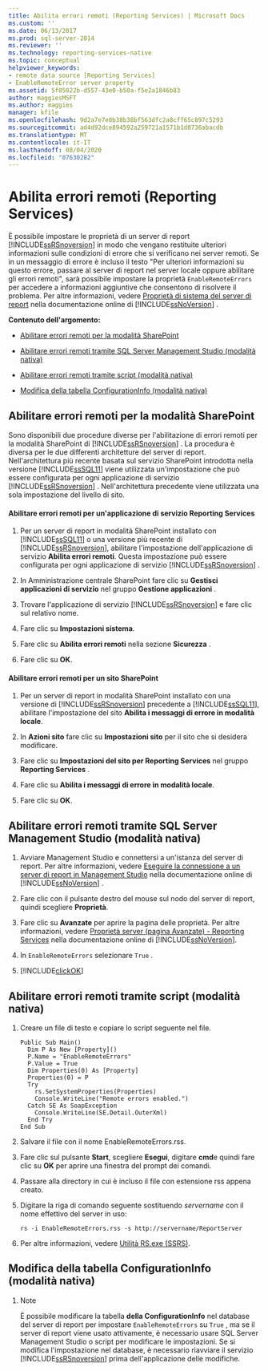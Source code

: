 ```yaml
---
title: Abilita errori remoti (Reporting Services) | Microsoft Docs
ms.custom: ''
ms.date: 06/13/2017
ms.prod: sql-server-2014
ms.reviewer: ''
ms.technology: reporting-services-native
ms.topic: conceptual
helpviewer_keywords:
- remote data source [Reporting Services]
- EnableRemoteError server property
ms.assetid: 5f05022b-d557-43e0-b50a-f5e2a1846b83
author: maggiesMSFT
ms.author: maggies
manager: kfile
ms.openlocfilehash: 9d2a7e7e0b38b38bf563dfc2a8cff65c897c5293
ms.sourcegitcommit: ad4d92dce894592a259721a1571b1d8736abacdb
ms.translationtype: MT
ms.contentlocale: it-IT
ms.lasthandoff: 08/04/2020
ms.locfileid: "87630282"
---
```

# <a name="enable-remote-errors-reporting-services"></a>Abilita errori remoti (Reporting Services)
  È possibile impostare le proprietà di un server di report [!INCLUDE[ssRSnoversion](../../includes/ssrsnoversion-md.md)] in modo che vengano restituite ulteriori informazioni sulle condizioni di errore che si verificano nei server remoti. Se in un messaggio di errore è incluso il testo "Per ulteriori informazioni su questo errore, passare al server di report nel server locale oppure abilitare gli errori remoti", sarà possibile impostare la proprietà `EnableRemoteErrors` per accedere a informazioni aggiuntive che consentono di risolvere il problema. Per altre informazioni, vedere [Proprietà di sistema del server di report](../report-server-web-service/net-framework/reporting-services-properties-report-server-system-properties.md) nella documentazione online di [!INCLUDE[ssNoVersion](../../includes/ssnoversion-md.md)] .  
  
 **Contenuto dell'argomento:**  
  
-   [Abilitare errori remoti per la modalità SharePoint](#bkmk_sharepoint)  
  
-   [Abilitare errori remoti tramite SQL Server Management Studio (modalità nativa)](#bkmk_mgtStudio)  
  
-   [Abilitare errori remoti tramite script (modalità nativa)](#bkmk_script)  
  
-   [Modifica della tabella ConfigurationInfo (modalità nativa)](#bkmk_ConfigurationInfo)  
  
##  <a name="enable-remote-errors-for-sharepoint-mode"></a><a name="bkmk_sharepoint"></a> Abilitare errori remoti per la modalità SharePoint  
 Sono disponibili due procedure diverse per l'abilitazione di errori remoti per la modalità SharePoint di [!INCLUDE[ssRSnoversion](../../includes/ssrsnoversion-md.md)] . La procedura è diversa per le due differenti architetture del server di report. Nell'architettura più recente basata sul servizio SharePoint introdotta nella versione [!INCLUDE[ssSQL11](../../includes/sssql11-md.md)] viene utilizzata un'impostazione che può essere configurata per ogni applicazione di servizio [!INCLUDE[ssRSnoversion](../../includes/ssrsnoversion-md.md)] . Nell'architettura precedente viene utilizzata una sola impostazione del livello di sito.  
  
#### <a name="enable-remote-errors-for-a-reporting-services-service-application"></a>Abilitare errori remoti per un'applicazione di servizio Reporting Services  
  
1.  Per un server di report in modalità SharePoint installato con [!INCLUDE[ssSQL11](../../includes/sssql11-md.md)] o una versione più recente di [!INCLUDE[ssRSnoversion](../../includes/ssrsnoversion-md.md)], abilitare l'impostazione dell'applicazione di servizio **Abilita errori remoti**. Questa impostazione può essere configurata per ogni applicazione di servizio [!INCLUDE[ssRSnoversion](../../includes/ssrsnoversion-md.md)] .  
  
2.  In Amministrazione centrale SharePoint fare clic su **Gestisci applicazioni di servizio** nel gruppo **Gestione applicazioni** .  
  
3.  Trovare l'applicazione di servizio [!INCLUDE[ssRSnoversion](../../includes/ssrsnoversion-md.md)] e fare clic sul relativo nome.  
  
4.  Fare clic su **Impostazioni sistema**.  
  
5.  Fare clic su **Abilita errori remoti** nella sezione **Sicurezza** .  
  
6.  Fare clic su **OK**.  
  
#### <a name="enable-remote-errors-for-a-sharepoint-site"></a>Abilitare errori remoti per un sito SharePoint  
  
1.  Per un server di report in modalità SharePoint installato con una versione di [!INCLUDE[ssRSnoversion](../../includes/ssrsnoversion-md.md)] precedente a [!INCLUDE[ssSQL11](../../includes/sssql11-md.md)], abilitare l'impostazione del sito **Abilita i messaggi di errore in modalità locale**.  
  
2.  In **Azioni sito** fare clic su **Impostazioni sito** per il sito che si desidera modificare.  
  
3.  Fare clic su **Impostazioni del sito per Reporting Services** nel gruppo **Reporting Services** .  
  
4.  Fare clic su **Abilita i messaggi di errore in modalità locale**.  
  
5.  Fare clic su **OK**.  
  
##  <a name="enable-remote-errors-through-sql-server-management-studio-native-mode"></a><a name="bkmk_mgtStudio"></a> Abilitare errori remoti tramite SQL Server Management Studio (modalità nativa)  
  
1.  Avviare Management Studio e connettersi a un'istanza del server di report. Per altre informazioni, vedere [Eseguire la connessione a un server di report in Management Studio](../tools/connect-to-a-report-server-in-management-studio.md) nella documentazione online di [!INCLUDE[ssNoVersion](../../includes/ssnoversion-md.md)] .  
  
2.  Fare clic con il pulsante destro del mouse sul nodo del server di report, quindi scegliere **Proprietà**.  
  
3.  Fare clic su **Avanzate** per aprire la pagina delle proprietà. Per altre informazioni, vedere [Proprietà server &#40;pagina Avanzate&#41; - Reporting Services](../tools/server-properties-advanced-page-reporting-services.md) nella documentazione online di [!INCLUDE[ssNoVersion](../../includes/ssnoversion-md.md)].  
  
4.  In `EnableRemoteErrors` selezionare `True` .  
  
5.  [!INCLUDE[clickOK](../../includes/clickok-md.md)]  
  
##  <a name="enable-remote-errors-through-script-native-mode"></a><a name="bkmk_script"></a> Abilitare errori remoti tramite script (modalità nativa)  
  
1.  Creare un file di testo e copiare lo script seguente nel file.  
  
    ```  
    Public Sub Main()  
      Dim P As New [Property]()  
      P.Name = "EnableRemoteErrors"  
      P.Value = True  
      Dim Properties(0) As [Property]  
      Properties(0) = P  
      Try  
        rs.SetSystemProperties(Properties)  
        Console.WriteLine("Remote errors enabled.")  
      Catch SE As SoapException  
        Console.WriteLine(SE.Detail.OuterXml)  
      End Try  
    End Sub  
    ```  
  
2.  Salvare il file con il nome EnableRemoteErrors.rss.  
  
3.  Fare clic sul pulsante **Start**, scegliere **Esegui**, digitare **cmd**e quindi fare clic su **OK** per aprire una finestra del prompt dei comandi.  
  
4.  Passare alla directory in cui è incluso il file con estensione rss appena creato.  
  
5.  Digitare la riga di comando seguente sostituendo *servername* con il nome effettivo del server in uso:  
  
    ```  
    rs -i EnableRemoteErrors.rss -s http://servername/ReportServer  
    ```  
  
6.  Per altre informazioni, vedere [Utilità RS.exe &#40;SSRS&#41;](../tools/rs-exe-utility-ssrs.md).  
  
##  <a name="modifying-the-configurationinfo-table-native-mode"></a><a name="bkmk_ConfigurationInfo"></a> Modifica della tabella ConfigurationInfo (modalità nativa)  
  
1.  > [!NOTE]  
    >  È possibile modificare la tabella **della ConfigurationInfo** nel database del server di report per impostare `EnableRemoteErrors` su `True` , ma se il server di report viene usato attivamente, è necessario usare SQL Server Management Studio o script per modificare le impostazioni. Se si modifica l'impostazione nel database, è necessario riavviare il servizio [!INCLUDE[ssRSnoversion](../../includes/ssrsnoversion-md.md)] prima dell'applicazione delle modifiche.  
  
  
